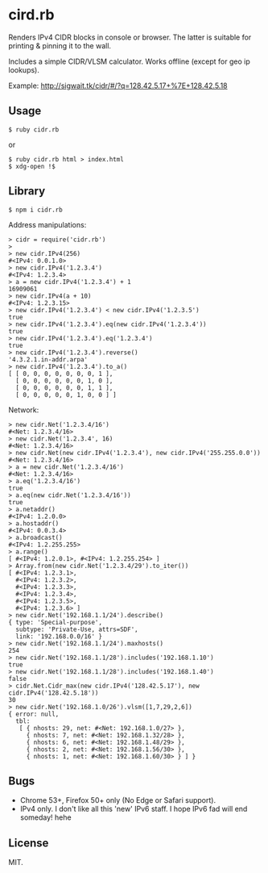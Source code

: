 # cird.rb

Renders IPv4 CIDR blocks in console or browser. The latter is suitable
for printing & pinning it to the wall.

Includes a simple CIDR/VLSM calculator. Works offline (except for geo
ip lookups).

Example: http://sigwait.tk/cidr/#/?q=128.42.5.17+%7E+128.42.5.18

## Usage

~~~
$ ruby cidr.rb
~~~
or

~~~
$ ruby cidr.rb html > index.html
$ xdg-open !$
~~~

## Library

	$ npm i cidr.rb

Address manipulations:

~~~
> cidr = require('cidr.rb')
>
> new cidr.IPv4(256)
#<IPv4: 0.0.1.0>
> new cidr.IPv4('1.2.3.4')
#<IPv4: 1.2.3.4>
> a = new cidr.IPv4('1.2.3.4') + 1
16909061
> new cidr.IPv4(a + 10)
#<IPv4: 1.2.3.15>
> new cidr.IPv4('1.2.3.4') < new cidr.IPv4('1.2.3.5')
true
> new cidr.IPv4('1.2.3.4').eq(new cidr.IPv4('1.2.3.4'))
true
> new cidr.IPv4('1.2.3.4').eq('1.2.3.4')
true
> new cidr.IPv4('1.2.3.4').reverse()
'4.3.2.1.in-addr.arpa'
> new cidr.IPv4('1.2.3.4').to_a()
[ [ 0, 0, 0, 0, 0, 0, 0, 1 ],
  [ 0, 0, 0, 0, 0, 0, 1, 0 ],
  [ 0, 0, 0, 0, 0, 0, 1, 1 ],
  [ 0, 0, 0, 0, 0, 1, 0, 0 ] ]
~~~

Network:

~~~
> new cidr.Net('1.2.3.4/16')
#<Net: 1.2.3.4/16>
> new cidr.Net('1.2.3.4', 16)
#<Net: 1.2.3.4/16>
> new cidr.Net(new cidr.IPv4('1.2.3.4'), new cidr.IPv4('255.255.0.0'))
#<Net: 1.2.3.4/16>
> a = new cidr.Net('1.2.3.4/16')
#<Net: 1.2.3.4/16>
> a.eq('1.2.3.4/16')
true
> a.eq(new cidr.Net('1.2.3.4/16'))
true
> a.netaddr()
#<IPv4: 1.2.0.0>
> a.hostaddr()
#<IPv4: 0.0.3.4>
> a.broadcast()
#<IPv4: 1.2.255.255>
> a.range()
[ #<IPv4: 1.2.0.1>, #<IPv4: 1.2.255.254> ]
> Array.from(new cidr.Net('1.2.3.4/29').to_iter())
[ #<IPv4: 1.2.3.1>,
  #<IPv4: 1.2.3.2>,
  #<IPv4: 1.2.3.3>,
  #<IPv4: 1.2.3.4>,
  #<IPv4: 1.2.3.5>,
  #<IPv4: 1.2.3.6> ]
> new cidr.Net('192.168.1.1/24').describe()
{ type: 'Special-purpose',
  subtype: 'Private-Use, attrs=SDF',
  link: '192.168.0.0/16' }
> new cidr.Net('192.168.1.1/24').maxhosts()
254
> new cidr.Net('192.168.1.1/28').includes('192.168.1.10')
true
> new cidr.Net('192.168.1.1/28').includes('192.168.1.40')
false
> cidr.Net.Cidr_max(new cidr.IPv4('128.42.5.17'), new cidr.IPv4('128.42.5.18'))
30
> new cidr.Net('192.168.1.0/26').vlsm([1,7,29,2,6])
{ error: null,
  tbl:
   [ { nhosts: 29, net: #<Net: 192.168.1.0/27> },
     { nhosts: 7, net: #<Net: 192.168.1.32/28> },
     { nhosts: 6, net: #<Net: 192.168.1.48/29> },
     { nhosts: 2, net: #<Net: 192.168.1.56/30> },
     { nhosts: 1, net: #<Net: 192.168.1.60/30> } ] }
~~~

## Bugs

* Chrome 53+, Firefox 50+ only (No Edge or Safari support).
* IPv4 only. I don't like all this 'new' IPv6 staff. I hope IPv6 fad
  will end someday! hehe

## License

MIT.
